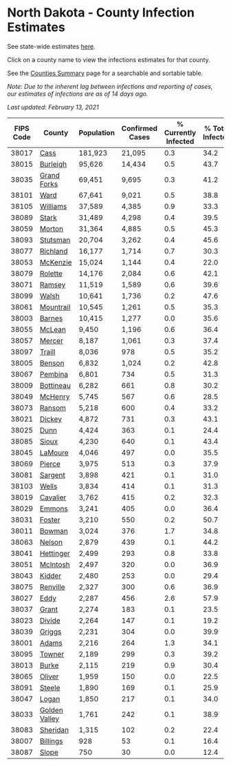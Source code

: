 # North Dakota - County Infection Estimates

See state-wide estimates [here](/infections/us-nd).

Click on a county name to view the infections estimates for that county.

See the [Counties Summary](/infections/summary-counties) page for a searchable and sortable table.

*Note: Due to the inherent lag between infections and reporting of cases, our estimates of infections are as of 14 days ago.*

*Last updated: February 13, 2021*

|   FIPS Code |                         County |   Population |   Confirmed Cases |   % Currently Infected |   % Total Infected |
|-------------|--------------------------------|--------------|-------------------|------------------------|--------------------|
|       38017 |                   [Cass](cass) |      181,923 |            21,095 |                    0.3 |               34.2 |
|       38015 |           [Burleigh](burleigh) |       95,626 |            14,434 |                    0.5 |               43.7 |
|       38035 |     [Grand Forks](grand-forks) |       69,451 |             9,695 |                    0.3 |               41.2 |
|       38101 |                   [Ward](ward) |       67,641 |             9,021 |                    0.5 |               38.8 |
|       38105 |           [Williams](williams) |       37,589 |             4,385 |                    0.9 |               33.3 |
|       38089 |                 [Stark](stark) |       31,489 |             4,298 |                    0.4 |               39.5 |
|       38059 |               [Morton](morton) |       31,364 |             4,885 |                    0.5 |               45.3 |
|       38093 |           [Stutsman](stutsman) |       20,704 |             3,262 |                    0.4 |               45.6 |
|       38077 |           [Richland](richland) |       16,177 |             1,714 |                    0.7 |               30.3 |
|       38053 |           [McKenzie](mckenzie) |       15,024 |             1,144 |                    0.4 |               22.0 |
|       38079 |             [Rolette](rolette) |       14,176 |             2,084 |                    0.6 |               42.1 |
|       38071 |               [Ramsey](ramsey) |       11,519 |             1,589 |                    0.6 |               39.6 |
|       38099 |                 [Walsh](walsh) |       10,641 |             1,736 |                    0.2 |               47.6 |
|       38061 |         [Mountrail](mountrail) |       10,545 |             1,261 |                    0.5 |               35.3 |
|       38003 |               [Barnes](barnes) |       10,415 |             1,277 |                    0.0 |               35.6 |
|       38055 |               [McLean](mclean) |        9,450 |             1,196 |                    0.6 |               36.4 |
|       38057 |               [Mercer](mercer) |        8,187 |             1,061 |                    0.3 |               37.4 |
|       38097 |               [Traill](traill) |        8,036 |               978 |                    0.5 |               35.2 |
|       38005 |               [Benson](benson) |        6,832 |             1,024 |                    0.2 |               42.8 |
|       38067 |             [Pembina](pembina) |        6,801 |               734 |                    0.5 |               31.3 |
|       38009 |         [Bottineau](bottineau) |        6,282 |               661 |                    0.8 |               30.2 |
|       38049 |             [McHenry](mchenry) |        5,745 |               567 |                    0.6 |               28.5 |
|       38073 |               [Ransom](ransom) |        5,218 |               600 |                    0.4 |               33.2 |
|       38021 |               [Dickey](dickey) |        4,872 |               731 |                    0.3 |               43.1 |
|       38025 |                   [Dunn](dunn) |        4,424 |               363 |                    0.1 |               24.4 |
|       38085 |                 [Sioux](sioux) |        4,230 |               640 |                    0.1 |               43.4 |
|       38045 |             [LaMoure](lamoure) |        4,046 |               497 |                    0.0 |               35.5 |
|       38069 |               [Pierce](pierce) |        3,975 |               513 |                    0.3 |               37.9 |
|       38081 |             [Sargent](sargent) |        3,898 |               421 |                    0.1 |               31.0 |
|       38103 |                 [Wells](wells) |        3,834 |               414 |                    0.1 |               31.3 |
|       38019 |           [Cavalier](cavalier) |        3,762 |               415 |                    0.2 |               32.3 |
|       38029 |               [Emmons](emmons) |        3,241 |               405 |                    0.0 |               36.4 |
|       38031 |               [Foster](foster) |        3,210 |               550 |                    0.2 |               50.7 |
|       38011 |               [Bowman](bowman) |        3,024 |               376 |                    1.7 |               34.8 |
|       38063 |               [Nelson](nelson) |        2,879 |               439 |                    0.1 |               44.2 |
|       38041 |         [Hettinger](hettinger) |        2,499 |               293 |                    0.8 |               33.8 |
|       38051 |           [McIntosh](mcintosh) |        2,497 |               320 |                    0.0 |               36.9 |
|       38043 |               [Kidder](kidder) |        2,480 |               253 |                    0.0 |               29.4 |
|       38075 |           [Renville](renville) |        2,327 |               300 |                    0.6 |               36.9 |
|       38027 |                   [Eddy](eddy) |        2,287 |               456 |                    2.6 |               57.9 |
|       38037 |                 [Grant](grant) |        2,274 |               183 |                    0.1 |               23.5 |
|       38023 |               [Divide](divide) |        2,264 |               147 |                    0.1 |               19.2 |
|       38039 |               [Griggs](griggs) |        2,231 |               304 |                    0.0 |               39.9 |
|       38001 |                 [Adams](adams) |        2,216 |               264 |                    1.3 |               34.1 |
|       38095 |               [Towner](towner) |        2,189 |               299 |                    0.3 |               39.2 |
|       38013 |                 [Burke](burke) |        2,115 |               219 |                    0.9 |               30.4 |
|       38065 |               [Oliver](oliver) |        1,959 |               150 |                    0.0 |               22.5 |
|       38091 |               [Steele](steele) |        1,890 |               169 |                    0.1 |               25.9 |
|       38047 |                 [Logan](logan) |        1,850 |               217 |                    0.1 |               34.0 |
|       38033 | [Golden Valley](golden-valley) |        1,761 |               242 |                    0.1 |               38.9 |
|       38083 |           [Sheridan](sheridan) |        1,315 |               102 |                    0.2 |               22.4 |
|       38007 |           [Billings](billings) |          928 |                53 |                    0.1 |               16.4 |
|       38087 |                 [Slope](slope) |          750 |                30 |                    0.0 |               12.4 |